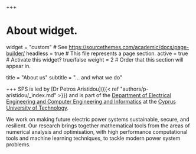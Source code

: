 +++
# About widget.
widget = "custom"  # See https://sourcethemes.com/academic/docs/page-builder/
headless = true  # This file represents a page section.
active = true  # Activate this widget? true/false
weight = 2  # Order that this section will appear in.

title = "About us"
subtitle = "... and what we do"

+++
SPS is led by [Dr Petros Aristidou]({{< ref "authors/p-aristidou/_index.md" >}}) and is part of the [Department of Electrical Engineering and Computer Engineering and Informatics](https://www.cut.ac.cy/faculties/fet/eecei/?languageId=1) at the [Cyprus University of Technology](https://cut.ac.cy).

We work on making future electric power systems sustainable, secure, and resilient. Our research brings together mathematical tools from the areas of numerical analysis and optimisation, with high performance computational tools and machine learning techniques, to tackle modern power system problems.
